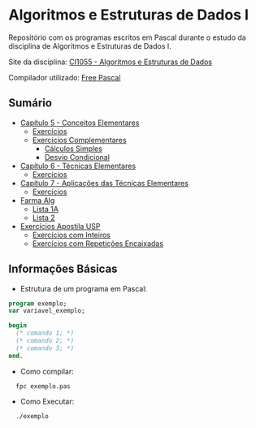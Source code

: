 # Algoritmos e Estruturas de Dados I
Repositório com os programas escritos em Pascal durante o estudo da disciplina de Algoritmos e Estruturas de Dados I.

Site da disciplina: [CI1055 - Algoritmos e Estruturas de Dados](http://www.inf.ufpr.br/cursos/ci055/)

Compilador utilizado: [Free Pascal](https://www.freepascal.org/)



## Sumário

* [Capítulo 5 - Conceitos Elementares](https://github.com/kimurarh/alg1/tree/master/cap5)
  * [Exercícios](https://github.com/kimurarh/alg1/tree/master/cap5/exerc)
  * [Exercícios Complementares](https://github.com/kimurarh/alg1/tree/master/cap5/exerc_comp)
    * [Cálculos Simples](https://github.com/kimurarh/alg1/tree/master/cap5/exerc_comp/calc_simples)
    * [Desvio Condicional](https://github.com/kimurarh/alg1/tree/master/cap5/exerc_comp/desvio_cond)
* [Capítulo 6 - Técnicas Elementares]()
  * [Exercícios]()
* [Capítulo 7 - Aplicações das Técnicas Elementares]()
  * [Exercícios]()
* [Farma Alg](https://github.com/kimurarh/alg1/tree/master/farma-alg)
  * [Lista 1A](https://github.com/kimurarh/alg1/tree/master/farma-alg/lista1a#lista-1a)
  * [Lista 2](https://github.com/kimurarh/alg1/tree/master/farma-alg/lista2#lista-2)
* [Exercícios Apostila USP](https://github.com/kimurarh/alg1/tree/master/usp-exerc)
  * [Exercícios com Inteiros](https://github.com/kimurarh/alg1/tree/master/usp-exerc/1-exerc-com-inteiros)
  * [Exercícios com Repetições Encaixadas](https://github.com/kimurarh/alg1/tree/master/usp-exerc/2-exerc-com-repeticoes)
  

## Informações Básicas 

- Estrutura de um programa em Pascal:
```pascal
program exemplo;
var variavel_exemplo;

begin
  (* comando 1; *)
  (* comando 2; *)
  (* comando 3; *)
end.
```

- Como compilar:
```
  fpc exemplo.pas
```

- Como Executar:
```
  ./exemplo
```
